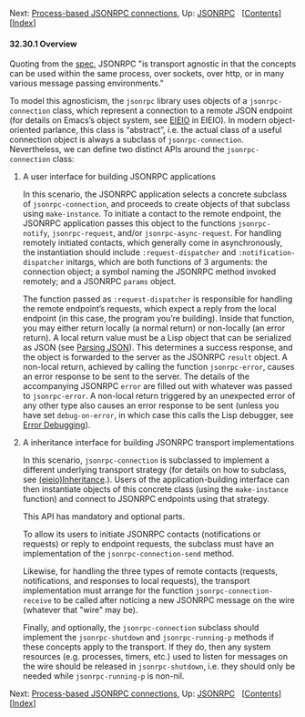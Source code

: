 

Next: [Process-based JSONRPC connections](Process_002dbased-JSONRPC-connections.html), Up: [JSONRPC](JSONRPC.html)   \[[Contents](index.html#SEC_Contents "Table of contents")]\[[Index](Index.html "Index")]

#### 32.30.1 Overview

Quoting from the [spec](https://www.jsonrpc.org/), JSONRPC "is transport agnostic in that the concepts can be used within the same process, over sockets, over http, or in many various message passing environments."

To model this agnosticism, the `jsonrpc` library uses objects of a `jsonrpc-connection` class, which represent a connection to a remote JSON endpoint (for details on Emacs’s object system, see [EIEIO](https://www.gnu.org/software/emacs/manual/html_node/eieio/index.html#Top) in EIEIO). In modern object-oriented parlance, this class is “abstract”, i.e. the actual class of a useful connection object is always a subclass of `jsonrpc-connection`. Nevertheless, we can define two distinct APIs around the `jsonrpc-connection` class:

1.  A user interface for building JSONRPC applications

    In this scenario, the JSONRPC application selects a concrete subclass of `jsonrpc-connection`, and proceeds to create objects of that subclass using `make-instance`. To initiate a contact to the remote endpoint, the JSONRPC application passes this object to the functions `jsonrpc-notify`, `jsonrpc-request`, and/or `jsonrpc-async-request`. For handling remotely initiated contacts, which generally come in asynchronously, the instantiation should include `:request-dispatcher` and `:notification-dispatcher` initargs, which are both functions of 3 arguments: the connection object; a symbol naming the JSONRPC method invoked remotely; and a JSONRPC `params` object.

    The function passed as `:request-dispatcher` is responsible for handling the remote endpoint’s requests, which expect a reply from the local endpoint (in this case, the program you’re building). Inside that function, you may either return locally (a normal return) or non-locally (an error return). A local return value must be a Lisp object that can be serialized as JSON (see [Parsing JSON](Parsing-JSON.html)). This determines a success response, and the object is forwarded to the server as the JSONRPC `result` object. A non-local return, achieved by calling the function `jsonrpc-error`, causes an error response to be sent to the server. The details of the accompanying JSONRPC `error` are filled out with whatever was passed to `jsonrpc-error`. A non-local return triggered by an unexpected error of any other type also causes an error response to be sent (unless you have set `debug-on-error`, in which case this calls the Lisp debugger, see [Error Debugging](Error-Debugging.html)).

2.  A inheritance interface for building JSONRPC transport implementations

    In this scenario, `jsonrpc-connection` is subclassed to implement a different underlying transport strategy (for details on how to subclass, see [(eieio)Inheritance](https://www.gnu.org/software/emacs/manual/html_node/eieio/Inheritance.html#Inheritance).). Users of the application-building interface can then instantiate objects of this concrete class (using the `make-instance` function) and connect to JSONRPC endpoints using that strategy.

    This API has mandatory and optional parts.

    To allow its users to initiate JSONRPC contacts (notifications or requests) or reply to endpoint requests, the subclass must have an implementation of the `jsonrpc-connection-send` method.

    Likewise, for handling the three types of remote contacts (requests, notifications, and responses to local requests), the transport implementation must arrange for the function `jsonrpc-connection-receive` to be called after noticing a new JSONRPC message on the wire (whatever that "wire" may be).

    Finally, and optionally, the `jsonrpc-connection` subclass should implement the `jsonrpc-shutdown` and `jsonrpc-running-p` methods if these concepts apply to the transport. If they do, then any system resources (e.g. processes, timers, etc.) used to listen for messages on the wire should be released in `jsonrpc-shutdown`, i.e. they should only be needed while `jsonrpc-running-p` is non-nil.

Next: [Process-based JSONRPC connections](Process_002dbased-JSONRPC-connections.html), Up: [JSONRPC](JSONRPC.html)   \[[Contents](index.html#SEC_Contents "Table of contents")]\[[Index](Index.html "Index")]
